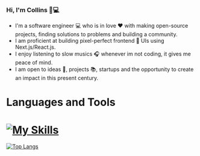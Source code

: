 ### Hi, I'm Collins 👋💻 

* I'm a software engineer 💻 who is in love ❤️ with making open-source projects, finding solutions to problems and building a community.
* I am proficient at building pixel-perfect frontend 🎉 UIs using Next.js/React.js.
* I enjoy listening to slow musics 🎧 whenever im not coding, it gives me peace of mind.
* I am open to ideas 📖, projects 📚, startups and the opportunity to create an impact in this present century.
# Languages and Tools
# [![My Skills](https://skillicons.dev/icons?i=js,html,css,react,figma,git,mongodb,nextjs,nodejs,tailwind)](https://skillicons.dev)
 
[![Top Langs](https://github-readme-stats.vercel.app/api/top-langs/?username=mokomcollinsawah&layout=compact)](https://github.com/anuraghazra/github-readme-stats)
<!--
**MokomCollinsAwah/MokomCollinsAwah** is a ✨ _special_ ✨ repository because its `README.md` (this file) appears on your GitHub profile.
